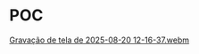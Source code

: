 # POC

[Gravação de tela de 2025-08-20 12-16-37.webm](https://github.com/user-attachments/assets/ca5e0097-8d6f-42e0-aa92-c1c3e1aeb21f)
